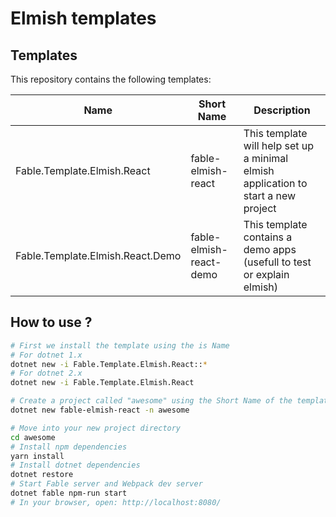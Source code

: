 # Elmish templates

## Templates

This repository contains the following templates:

| Name  | Short Name | Description  |
|---|---|---|
| Fable.Template.Elmish.React | fable-elmish-react | This template will help set up a minimal elmish application to start a new project |
| Fable.Template.Elmish.React.Demo | fable-elmish-react-demo | This template contains a demo apps (usefull to test or explain elmish) |

## How to use ?

```bash
# First we install the template using the is Name
# For dotnet 1.x
dotnet new -i Fable.Template.Elmish.React::*
# For dotnet 2.x
dotnet new -i Fable.Template.Elmish.React

# Create a project called "awesome" using the Short Name of the template
dotnet new fable-elmish-react -n awesome

# Move into your new project directory
cd awesome
# Install npm dependencies
yarn install
# Install dotnet dependencies
dotnet restore
# Start Fable server and Webpack dev server
dotnet fable npm-run start
# In your browser, open: http://localhost:8080/
```
